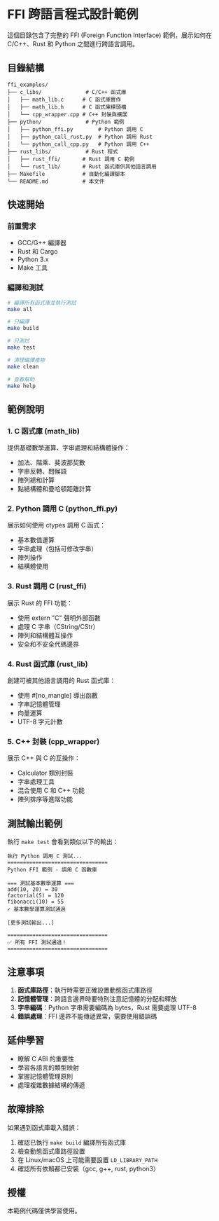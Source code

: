 # FFI 跨語言程式設計範例

這個目錄包含了完整的 FFI (Foreign Function Interface) 範例，展示如何在 C/C++、Rust 和 Python 之間進行跨語言調用。

## 目錄結構

```
ffi_examples/
├── c_libs/              # C/C++ 函式庫
│   ├── math_lib.c      # C 函式庫實作
│   ├── math_lib.h      # C 函式庫標頭檔
│   └── cpp_wrapper.cpp # C++ 封裝與擴展
├── python/              # Python 範例
│   ├── python_ffi.py        # Python 調用 C
│   ├── python_call_rust.py  # Python 調用 Rust
│   └── python_call_cpp.py   # Python 調用 C++
├── rust_libs/           # Rust 程式
│   ├── rust_ffi/       # Rust 調用 C 範例
│   └── rust_lib/       # Rust 函式庫供其他語言調用
├── Makefile            # 自動化編譯腳本
└── README.md           # 本文件
```

## 快速開始

### 前置需求

- GCC/G++ 編譯器
- Rust 和 Cargo
- Python 3.x
- Make 工具

### 編譯和測試

```bash
# 編譯所有函式庫並執行測試
make all

# 只編譯
make build

# 只測試
make test

# 清理編譯產物
make clean

# 查看幫助
make help
```

## 範例說明

### 1. C 函式庫 (math_lib)
提供基礎數學運算、字串處理和結構體操作：
- 加法、階乘、斐波那契數
- 字串反轉、問候語
- 陣列總和計算
- 點結構體和曼哈頓距離計算

### 2. Python 調用 C (python_ffi.py)
展示如何使用 ctypes 調用 C 函式：
- 基本數值運算
- 字串處理（包括可修改字串）
- 陣列操作
- 結構體使用

### 3. Rust 調用 C (rust_ffi)
展示 Rust 的 FFI 功能：
- 使用 extern "C" 聲明外部函數
- 處理 C 字串（CString/CStr）
- 陣列和結構體互操作
- 安全和不安全代碼邊界

### 4. Rust 函式庫 (rust_lib)
創建可被其他語言調用的 Rust 函式庫：
- 使用 #[no_mangle] 導出函數
- 字串記憶體管理
- 向量運算
- UTF-8 字元計數

### 5. C++ 封裝 (cpp_wrapper)
展示 C++ 與 C 的互操作：
- Calculator 類別封裝
- 字串處理工具
- 混合使用 C 和 C++ 功能
- 陣列排序等進階功能

## 測試輸出範例

執行 `make test` 會看到類似以下的輸出：

```
執行 Python 調用 C 測試...
================================
Python FFI 範例 - 調用 C 函數庫

=== 測試基本數學運算 ===
add(10, 20) = 30
factorial(5) = 120
fibonacci(10) = 55
✓ 基本數學運算測試通過

[更多測試輸出...]

================================
✅ 所有 FFI 測試通過！
================================
```

## 注意事項

1. **函式庫路徑**：執行時需要正確設置動態函式庫路徑
2. **記憶體管理**：跨語言邊界時要特別注意記憶體的分配和釋放
3. **字串編碼**：Python 字串需要編碼為 bytes，Rust 需要處理 UTF-8
4. **錯誤處理**：FFI 邊界不能傳遞異常，需要使用錯誤碼

## 延伸學習

- 瞭解 C ABI 的重要性
- 學習各語言的類型映射
- 掌握記憶體管理原則
- 處理複雜數據結構的傳遞

## 故障排除

如果遇到函式庫載入錯誤：

1. 確認已執行 `make build` 編譯所有函式庫
2. 檢查動態函式庫路徑設置
3. 在 Linux/macOS 上可能需要設置 `LD_LIBRARY_PATH`
4. 確認所有依賴都已安裝（gcc, g++, rust, python3）

## 授權

本範例代碼僅供學習使用。